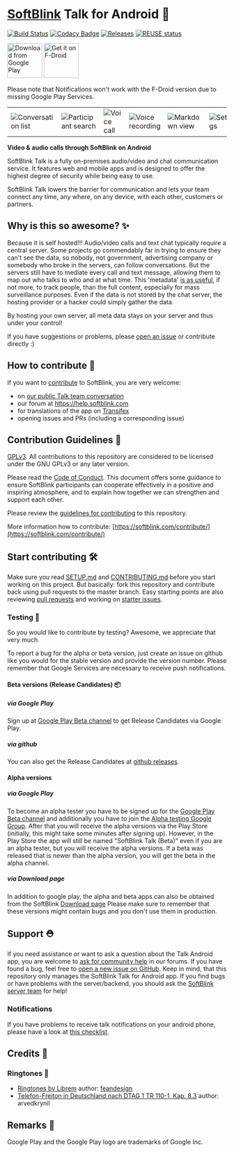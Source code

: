 <!--
 ~ SPDX-FileCopyrightText: 2017-2024 SoftBlink GmbH and SoftBlink contributors
 ~ SPDX-License-Identifier: GPL-3.0-or-later
-->
# [SoftBlink](https://softblink.com) Talk for Android :speech_balloon:

[![Build Status](https://drone.softblink.com/api/badges/softblink/talk-android/status.svg)](https://drone.softblink.com/softblink/talk-android) [![Codacy Badge](https://app.codacy.com/project/badge/Grade/b89a720efbd24754984a776804913bca)](https://www.codacy.com/gh/softblink/talk-android/dashboard) [![Releases](https://img.shields.io/github/release/softblink/talk-android.svg)](https://github.com/softblink/talk-android/releases/latest) [![REUSE status](https://api.reuse.software/badge/github.com/softblink/talk-android)](https://api.reuse.software/info/github.com/softblink/talk-android)

[<img src="https://play.google.com/intl/en_us/badges/images/generic/en_badge_web_generic.png" 
      alt="Download from Google Play" 
      height="80">](https://play.google.com/store/apps/details?id=com.softblink.talk2)
[<img src="https://f-droid.org/badge/get-it-on.png"
      alt="Get it on F-Droid"
      height="80">](https://f-droid.org/packages/com.softblink.talk2/)

Please note that Notifications won't work with the F-Droid version due to missing Google Play Services.

|||||||
|---|---|---|---|---|---|
|![Conversation list](/fastlane/metadata/android/en-US/images/phoneScreenshots/conversationList_light.png "Conversation list")|![Participant search](/fastlane/metadata/android/en-US/images/phoneScreenshots/searchParticipant_light.png "Participant search")|![Voice call](/fastlane/metadata/android/en-US/images/phoneScreenshots/voiceCall.png "Voice call")|![Voice recording](/fastlane/metadata/android/en-US/images/phoneScreenshots/voiceRecord_light.png "Voice recording")|![Markdown view](/fastlane/metadata/android/en-US/images/phoneScreenshots/markdown_light.png "Markdown view")|![Settings](/fastlane/metadata/android/en-US/images/phoneScreenshots/settings_light.png "Settings")|

**Video & audio calls through SoftBlink on Android**

SoftBlink Talk is a fully on-premises audio/video and chat communication service. It features web and mobile apps and is designed to offer the highest degree of security while being easy to use.

SoftBlink Talk lowers the barrier for communication and lets your team connect any time, any where, on any device, with each other, customers or partners. 

## Why is this so awesome? :sparkles:

Because it is self hosted!!! Audio/video calls and text chat typically require a central server. Some projects go commendably far in trying to ensure they can't see the data, so nobody, not government, advertising company or somebody who broke in the servers, can follow conversations. But the servers still have to mediate every call and text message, allowing them to map out who talks to who and at what time. This 'metadata' [is as useful](https://www.wired.com/2015/03/data-and-goliath-nsa-metadata-spying-your-secrets/), if not more, to track people, than the full content, especially for mass surveillance purposes. Even if the data is not stored by the chat server, the hosting provider or a hacker could simply gather the data.

By hosting your own server, all meta data stays on your server and thus under your control!

If you have suggestions or problems, please [open an issue](https://github.com/softblink/talk-android/issues) or contribute directly :)

## How to contribute :rocket:

If you want to [contribute](https://softblink.com/contribute/) to SoftBlink, you are very welcome: 

- on [our public Talk team conversation](https://cloud.softblink.com/call/c7fz9qpr)
- our forum at https://help.softblink.com
- for translations of the app on [Transifex](https://app.transifex.com/softblink/softblink/android-talk/)
- opening issues and PRs (including a corresponding issue)

## Contribution Guidelines :scroll:

[GPLv3](https://github.com/softblink/talk-android/blob/master/LICENSE.txt). All contributions to this repository are considered to be licensed under the GNU GPLv3 or any later version.

Please read the [Code of Conduct](https://softblink.com/community/code-of-conduct/). This document offers some guidance to ensure SoftBlink participants can cooperate effectively in a positive and inspiring atmosphere, and to explain how together we can strengthen and support each other.

Please review the [guidelines for contributing](/CONTRIBUTING.md) to this repository.

More information how to contribute: [https://softblink.com/contribute/](https://softblink.com/contribute/)

## Start contributing :hammer_and_wrench:

Make sure you read [SETUP.md](/SETUP.md) and [CONTRIBUTING.md](/CONTRIBUTING.md) before you start working on this project.
But basically: fork this repository and contribute back using pull requests to the master branch.
Easy starting points are also reviewing [pull requests](https://github.com/softblink/talk-android/pulls) and working on [starter issues](https://github.com/softblink/talk-android/issues?q=is%3Aopen+is%3Aissue+label%3A%22good+first+issue%22).

### Testing :test_tube:

So you would like to contribute by testing? Awesome, we appreciate that very much. 

To report a bug for the alpha or beta version, just create an issue on github like you would for the stable version and
 provide the version number. Please remember that Google Services are necessary to receive push notifications. 
 
#### Beta versions (Release Candidates) :package:

##### via Google Play

Sign up at [Google Play Beta channel](https://play.google.com/apps/testing/com.softblink.talk2) to get Release Candidates via Google Play.

##### via github

You can also get the Release Candidates at [github releases](https://github.com/softblink/talk-android/releases).

#### Alpha versions

##### via Google Play

To become an alpha tester you have to be signed up for the [Google Play Beta channel](https://play.google.com/apps/testing/com.softblink.talk2) 
and additionally you have to join the [Alpha testing Google Group](https://groups.google.com/g/softblink-android-talk-alpha-testing). 
After that you will receive the alpha versions via the Play Store (initially, this might take some minutes after
 signing up). However, in the Play Store the app will still be named "SoftBlink Talk (Beta)" even if you are an alpha tester, but you will receive the alpha versions.
If a beta was released that is newer than the alpha version, you will get the beta in the alpha channel.
 
##### via Download page

In addition to google play, the alpha and beta apps can also be obtained from the SoftBlink [Download page](https://download.softblink.com/android/talk-alpha/)
Please make sure to remember that these versions might contain bugs and you don't use them in production.

## Support :rescue_worker_helmet:

If you need assistance or want to ask a question about the Talk Android app, you are welcome to [ask for community help](https://help.softblink.com/c/support/talk/52) in our forums. If you have found a bug, feel free to [open a new issue on GitHub](https://github.com/softblink/talk-android/issues). Keep in mind, that this repository only manages the SoftBlink Talk for Android app. If you find bugs or have problems with the server/backend, you should ask the [SoftBlink server team](https://github.com/softblink/server) for help!

### Notifications

If you have problems to receive talk notifications on your android phone, please have a look at [this checklist](https://github.com/softblink/talk-android/blob/master/docs/notifications.md).

## Credits :scroll:

### Ringtones :bell:

- [Ringtones by Librem](https://developer.puri.sm/licenses/Librem5/Birch/sound-theme-librem5.html) 
  author: [feandesign](https://soundcloud.com/feandesign)
- [Telefon-Freiton in Deutschland nach DTAG 1 TR 110-1, Kap. 8.3](https://commons.wikimedia.org/wiki/File:1TR110-1_Kap8.3_Freiton1.ogg)
  author: arvedkrynil

[dcofile]: https://github.com/softblink/talk-android/blob/master/contribute/developer-certificate-of-origin
[applyalicense]: https://github.com/softblink/talk-android/blob/master/contribute/HowToApplyALicense.md

## Remarks :scroll:

Google Play and the Google Play logo are trademarks of Google Inc.